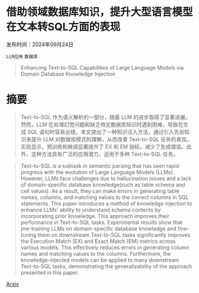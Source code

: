 # 借助领域数据库知识，提升大型语言模型在文本转SQL方面的表现

发布时间：2024年09月24日

`LLM应用` `数据库`

> Enhancing Text-to-SQL Capabilities of Large Language Models via Domain Database Knowledge Injection

# 摘要

> Text-to-SQL 作为语义解析的一部分，随着 LLM 的进步取得了显著进展。然而，LLM 在处理幻觉问题和缺乏特定数据库知识时遇到困难，导致在生成 SQL 语句时容易出错。本文提出了一种知识注入方法，通过引入先验知识来提升 LLM 对数据库模式的理解，从而改善 Text-to-SQL 任务的表现。实验显示，预训练和微调显著提升了 EX 和 EM 指标，减少了生成错误。此外，这种方法具有广泛的应用潜力，适用于多种 Text-to-SQL 任务。

> Text-to-SQL is a subtask in semantic parsing that has seen rapid progress with the evolution of Large Language Models (LLMs). However, LLMs face challenges due to hallucination issues and a lack of domain-specific database knowledge(such as table schema and cell values). As a result, they can make errors in generating table names, columns, and matching values to the correct columns in SQL statements. This paper introduces a method of knowledge injection to enhance LLMs' ability to understand schema contents by incorporating prior knowledge. This approach improves their performance in Text-to-SQL tasks. Experimental results show that pre-training LLMs on domain-specific database knowledge and fine-tuning them on downstream Text-to-SQL tasks significantly improves the Execution Match (EX) and Exact Match (EM) metrics across various models. This effectively reduces errors in generating column names and matching values to the columns. Furthermore, the knowledge-injected models can be applied to many downstream Text-to-SQL tasks, demonstrating the generalizability of the approach presented in this paper.

[Arxiv](https://arxiv.org/abs/2409.15907)